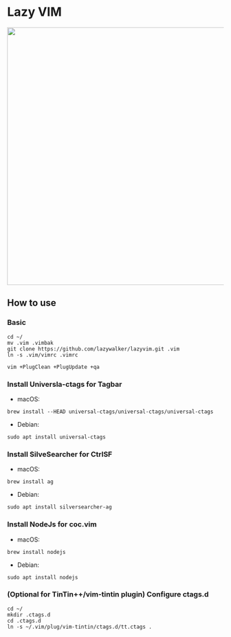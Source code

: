 # Lazy VIM

<img src="https://pbs.twimg.com/media/EktTEvQU8AITVjP?format=jpg&name=4096x4096" width="600px">

## How to use

### Basic

```
cd ~/
mv .vim .vimbak
git clone https://github.com/lazywalker/lazyvim.git .vim
ln -s .vim/vimrc .vimrc

vim +PlugClean +PlugUpdate +qa

```
### Install Universla-ctags for Tagbar

- macOS: 
```
brew install --HEAD universal-ctags/universal-ctags/universal-ctags
```
- Debian: 
```
sudo apt install universal-ctags
```

### Install SilveSearcher for CtrlSF

- macOS: 
```
brew install ag
```
- Debian: 
```
sudo apt install silversearcher-ag
```

### Install NodeJs for coc.vim
- macOS: 
```
brew install nodejs
```
- Debian: 
```
sudo apt install nodejs
```

### (Optional for TinTin++/vim-tintin plugin) Configure ctags.d
```
cd ~/
mkdir .ctags.d
cd .ctags.d
ln -s ~/.vim/plug/vim-tintin/ctags.d/tt.ctags .
```
